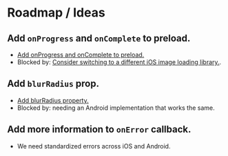 # Roadmap / Ideas

## Add `onProgress` and `onComplete` to preload.

-   [Add onProgress and onComplete to preload.](https://github.com/DylanVann/react-native-fast-image/pull/268)
-   Blocked by: [Consider switching to a different iOS image loading library.](https://github.com/DylanVann/react-native-fast-image/issues/13).

## Add `blurRadius` prop.

-   [Add blurRadius property.](https://github.com/DylanVann/react-native-fast-image/pull/157)
-   Blocked by: needing an Android implementation that works the same.

## Add more information to `onError` callback.

-   We need standardized errors across iOS and Android.
